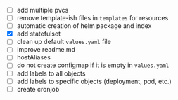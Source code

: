- [ ] add multiple pvcs
- [ ] remove template-ish files in `templates` for resources
- [ ] automatic creation of helm package and index 
- [x] add statefulset 
- [ ] clean up default `values.yaml` file
- [ ] improve readme.md
- [ ] hostAliases
- [ ] do not create configmap if it is empty in `values.yaml`
- [ ] add labels to all objects
- [ ] add labels to specific objects (deployment, pod, etc.)
- [ ] create cronjob
